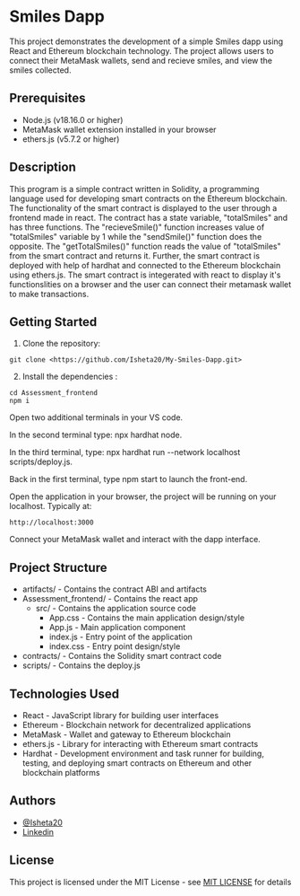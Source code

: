 
# Smiles Dapp

This project demonstrates the development of a simple Smiles dapp using React and Ethereum blockchain technology. The project allows users to connect their MetaMask wallets, send and recieve smiles, and view the smiles collected.

## Prerequisites
- Node.js (v18.16.0 or higher)        
- MetaMask wallet extension installed in your browser   
- ethers.js (v5.7.2 or higher)
## Description
This program is a simple contract written in Solidity, a programming language used for developing smart contracts on the Ethereum blockchain. The functionality of the smart contract is displayed to the user through a frontend made in react. The contract has a state variable, "totalSmiles" and has three functions. The "recieveSmile()" function increases value of "totalSmiles" variable by 1 while the "sendSmile()" function does the opposite. The "getTotalSmiles()" function reads the value of "totalSmiles" from the smart contract and returns it. Further, the smart contract is deployed with help of hardhat and connected to the Ethereum blockchain using ethers.js. The smart contract is integerated with react to display it's functionslities on a browser and the user can connect their metamask wallet to make transactions.


## Getting Started

1. Clone the repository:
   
```
git clone <https://github.com/Isheta20/My-Smiles-Dapp.git>
```

2. Install the dependencies :

```
cd Assessment_frontend           
npm i
```

Open two additional terminals in your VS code.

In the second terminal type: npx hardhat node.

In the third terminal, type: npx hardhat run --network localhost scripts/deploy.js.

Back in the first terminal, type npm start to launch the front-end.

Open the application in your browser, the project will be running on your localhost. Typically at:

```
http://localhost:3000
```

Connect your MetaMask wallet and interact with the dapp interface.
## Project Structure
- artifacts/ - Contains the contract ABI and artifacts
- Assessment_frontend/ - Contains the react app
  - src/ - Contains the application source code
    - App.css - Contains the main application design/style
    - App.js - Main application component
    - index.js - Entry point of the application
    - index.css - Entry point design/style
- contracts/ - Contains the Solidity smart contract code
- scripts/ - Contains the deploy.js
## Technologies Used
- React - JavaScript library for building user interfaces  
- Ethereum - Blockchain network for decentralized applications  
- MetaMask - Wallet and gateway to Ethereum blockchain  
- ethers.js - Library for interacting with Ethereum smart contracts  
- Hardhat - Development environment and task runner for building, testing, and deploying smart contracts on Ethereum and other blockchain platforms
## Authors

- [@Isheta20](https://github.com/Isheta20)
- [Linkedin](www.linkedin.com/in/isheta-aggarwal-76a91b230)




## License

This project is licensed under the MIT License - see [MIT LICENSE](https://github.com/Isheta20/ETHAssessement/blob/main/LICENSE)
 for details

